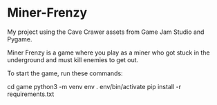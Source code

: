 # Miner-Frenzy
My project using the Cave Crawer assets from Game Jam Studio and Pygame.

Miner Frenzy is a game where you play as a miner who got stuck in the underground and must kill enemies to get out.

To start the game, run these commands:

cd game
python3 -m venv env
. env/bin/activate
pip install -r requirements.txt